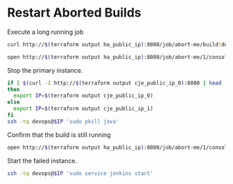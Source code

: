 Restart Aborted Builds
======================

Execute a long running job

```bash
curl http://$(terraform output ha_public_ip):8080/job/abort-me/build?delay=0sec

open http://$(terraform output ha_public_ip):8080/job/abort-me/1/console
```

Stop the primary instance.

```bash
if [ $(curl -I http://$(terraform output cje_public_ip_0):8080 | head -n 1| cut -d$' ' -f2) == 200 ];
then
  export IP=$(terraform output cje_public_ip_0)
else
  export IP=$(terraform output cje_public_ip_1)
fi
ssh -tq devops@$IP 'sudo pkill java'
```

Confirm that the build is still running

```bash
open http://$(terraform output ha_public_ip):8080/job/abort-me/1/console
```

Start the failed instance.

```bash
ssh -tq devops@$IP 'sudo service jenkins start'
```
